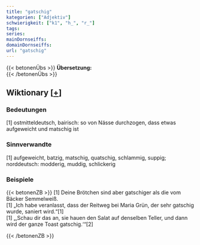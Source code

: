 ```yaml
---
title: "gatschig"
kategorien: ["Adjektiv"]
schwierigkeit: ["k1", "h_", "r_"]
tags:
series:
mainDornseiffs:
domainDornseiffs:
url: "gatschig"
---
```


{{< betonenÜbs >}}
**Übersetzung:**  
{{< /betonenÜbs >}}

## Wiktionary [[+](https://de.wiktionary.org/wiki/gatschig)]

### Bedeutungen
[1] ostmitteldeutsch, bairisch: so von Nässe durchzogen, dass etwas aufgeweicht und matschig ist  

### Sinnverwandte
[1] aufgeweicht, batzig, matschig, quatschig, schlammig, suppig; norddeutsch: modderig, muddig, schlickerig  

### Beispiele
{{< betonenZB >}}
[1] Deine Brötchen sind aber gatschiger als die vom Bäcker Semmelweiß.  
[1] „Ich habe veranlasst, dass der Reitweg bei Maria Grün, der sehr gatschig wurde, saniert wird.“[1]  
[1] „‚Schau dir das an, sie hauen den Salat auf denselben Teller, und dann wird der ganze Toast gatschig.‘“[2]  

{{< /betonenZB >}}

